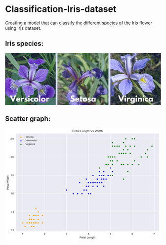 # Classification-Iris-dataset
Creating a model that can classify the different species of the Iris flower using Iris dataset.

## Iris species:
![Iris-petals](https://github.com/Aryan7Mohan/Classification-Iris-dataset/blob/f01e381fcb4ef49d6aad9a0ca6f1170b6b38c050/iris-sample.jpg?raw=true)

## Scatter graph:
![Scatter](https://github.com/Aryan7Mohan/Classification-Iris-dataset/blob/f01e381fcb4ef49d6aad9a0ca6f1170b6b38c050/output.png?raw=true)
